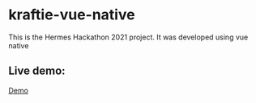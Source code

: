 # kraftie-vue-native

This is the Hermes Hackathon 2021 project. It was developed using vue native

## Live demo:
<a href="https://www.youtube.com/shorts/P2aNhLEkkUk" target=_blank>Demo</a>
